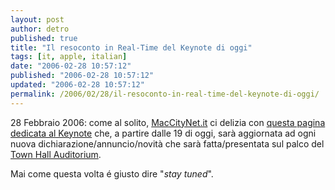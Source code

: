 ```yaml
---
layout: post
author: detro
published: true
title: "Il resoconto in Real-Time del Keynote di oggi"
tags: [it, apple, italian]
date: "2006-02-28 10:57:12"
published: "2006-02-28 10:57:12"
updated: "2006-02-28 10:57:12"
permalink: /2006/02/28/il-resoconto-in-real-time-del-keynote-di-oggi/
---
```


28 Febbraio 2006: come al solito, <a href="http://www.macitynet.it/">MacCityNet.it</a> ci delizia con <a href="http://www.macitynet.it/keynote/">questa pagina dedicata al Keynote</a> che, a partire dalle 19 di oggi, sarà aggiornata ad ogni nuova dichiarazione/annuncio/novità che sarà fatta/presentata sul palco del <a href="http://www.detronizator.org/2006/02/28/town-hall-auditorium-4-infinite-loop/">Town Hall Auditorium</a>.

Mai come questa volta é giusto dire "<em>stay tuned</em>".
